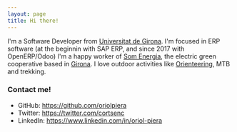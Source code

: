 ```yaml
---
layout: page
title: Hi there!
---
```


I'm a Software Developer from [Universitat de Girona](https://www.udg.edu).
I'm focused in ERP software (at the beginnin with SAP ERP, and since 2017 with OpenERP/Odoo)
I'm a happy worker of [Som Energia](https://www.somenergia.coop), the electric green cooperative based in [Girona](https://en.wikipedia.org/wiki/Girona).
I love outdoor activities like [Orienteering](https://en.wikipedia.org/wiki/Orienteering), MTB and trekking.



### Contact me!
* GitHub: <a href="https://github.com/oriolpiera" target="_blank">https://github.com/oriolpiera</a>
* Twitter: <a href="https://twitter.com/cortsenc" target="_blank">https://twitter.com/cortsenc</a>
* LinkedIn: <a href="https://www.linkedin.com/in/oriol-piera" target="_blank">https://www.linkedin.com/in/oriol-piera</a>
